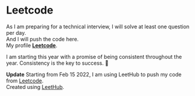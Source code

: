 # Leetcode

As I am preparing for a technical interview, I will solve at least one question per day.<br>
And I will push the code here.<br>
My profile **[Leetcode](https://leetcode.com/prajun7/)**.<br>

I am starting this year with a promise of being consistent throughout the year. Consistency is the key to success.
🤫<br>

**Update**
Starting from Feb 15 2022, I am using LeetHub to push my code from [Leetcode](https://leetcode.com/prajun7/).<br>
Created using [LeetHub](https://github.com/QasimWani/LeetHub).
